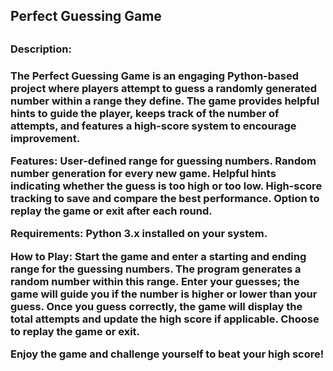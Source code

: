 <h2>Perfect Guessing Game<h2/>

<h3>Description:<h3/>
The Perfect Guessing Game is an engaging Python-based project where players attempt to guess a randomly generated number within a range they define. The game provides helpful hints to guide the player, keeps track of the number of attempts, and features a high-score system to encourage improvement.

<b>Features:<b/>
User-defined range for guessing numbers.
Random number generation for every new game.
Helpful hints indicating whether the guess is too high or too low.
High-score tracking to save and compare the best performance.
Option to replay the game or exit after each round.

<b>Requirements:<b/>
Python 3.x installed on your system.

<b>How to Play:<b/>
Start the game and enter a starting and ending range for the guessing numbers.
The program generates a random number within this range.
Enter your guesses; the game will guide you if the number is higher or lower than your guess.
Once you guess correctly, the game will display the total attempts and update the high score if applicable.
Choose to replay the game or exit.

<b>Enjoy the game and challenge yourself to beat your high score!<b/>
